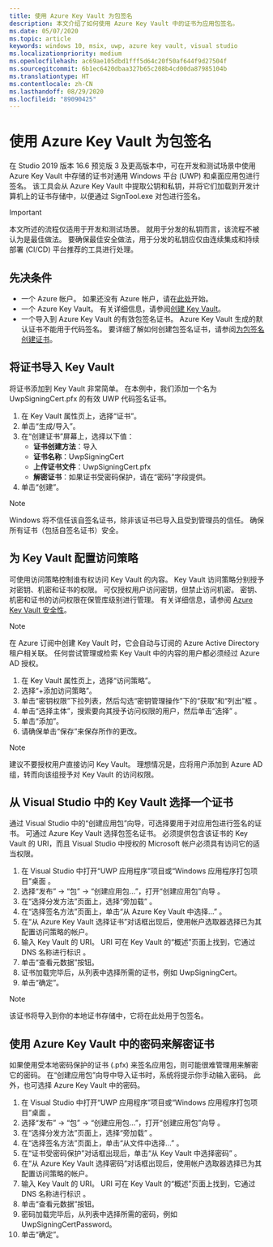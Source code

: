 ```yaml
---
title: 使用 Azure Key Vault 为包签名
description: 本文介绍了如何使用 Azure Key Vault 中的证书为应用包签名。
ms.date: 05/07/2020
ms.topic: article
keywords: windows 10, msix, uwp, azure key vault, visual studio
ms.localizationpriority: medium
ms.openlocfilehash: ac69ae105dbd1fff5d64c20f50af644f9d27504f
ms.sourcegitcommit: 6b1ec6420dbaa327b65c208b4cd00da87985104b
ms.translationtype: HT
ms.contentlocale: zh-CN
ms.lasthandoff: 08/29/2020
ms.locfileid: "89090425"
---
```

# <a name="sign-packages-with-azure-key-vault"></a>使用 Azure Key Vault 为包签名

在 Studio 2019 版本 16.6 预览版 3 及更高版本中，可在开发和测试场景中使用 Azure Key Vault 中存储的证书对通用 Windows 平台 (UWP) 和桌面应用包进行签名。 该工具会从 Azure Key Vault 中提取公钥和私钥，并将它们加载到开发计算机上的证书存储中，以便通过 SignTool.exe 对包进行签名。

> [!IMPORTANT]
> 本文所述的流程仅适用于开发和测试场景。 就用于分发的私钥而言，该流程不被认为是最佳做法。 要确保最佳安全做法，用于分发的私钥应仅由连续集成和持续部署 (CI/CD) 平台推荐的工具进行处理。

## <a name="prerequisites"></a>先决条件

- 一个 Azure 帐户。 如果还没有 Azure 帐户，请在[此处](https://azure.microsoft.com/free/)开始。
- 一个 Azure Key Vault。 有关详细信息，请参阅[创建 Key Vault](/azure/key-vault/secrets/quick-create-portal#create-a-vault)。
- 一个导入到 Azure Key Vault 的有效包签名证书。 Azure Key Vault 生成的默认证书不能用于代码签名。 要详细了解如何创建包签名证书，请参阅[为包签名创建证书](../package/create-certificate-package-signing.md)。

## <a name="import-a-certificate-to-your-key-vault"></a>将证书导入 Key Vault

将证书添加到 Key Vault 非常简单。 在本例中，我们添加一个名为 UwpSigningCert.pfx 的有效 UWP 代码签名证书。

1. 在 Key Vault 属性页上，选择“证书”。
2. 单击“生成/导入”。
3. 在“创建证书”屏幕上，选择以下值：
    - **证书创建方法**：导入
    - **证书名称**：UwpSigningCert
    - **上传证书文件**：UwpSigningCert.pfx
    - **解密证书**：如果证书受密码保护，请在“密码”字段提供。
4. 单击“创建”。

> [!NOTE]
> Windows 将不信任该自签名证书，除非该证书已导入且受到管理员的信任。 确保所有证书（包括自签名证书）安全。

## <a name="configure-the-access-policies-for-your-key-vault"></a>为 Key Vault 配置访问策略

可使用访问策略控制谁有权访问 Key Vault 的内容。 Key Vault 访问策略分别授予对密钥、机密和证书的权限。 可仅授权用户访问密钥，但禁止访问机密。 密钥、机密和证书的访问权限在保管库级别进行管理。 有关详细信息，请参阅 [Azure Key Vault 安全性](/azure/key-vault/general/overview-security#identity-and-access-management)。

> [!NOTE]
> 在 Azure 订阅中创建 Key Vault 时，它会自动与订阅的 Azure Active Directory 租户相关联。 任何尝试管理或检索 Key Vault 中的内容的用户都必须经过 Azure AD 授权。

1. 在 Key Vault 属性页上，选择“访问策略”。
2. 选择“+添加访问策略”。
3. 单击“密钥权限”下拉列表，然后勾选“密钥管理操作”下的“获取”和“列出”框   。
4. 单击“选择主体”，搜索要向其授予访问权限的用户，然后单击“选择” 。
5. 单击“添加”。
6. 请确保单击“保存”来保存所作的更改。

> [!NOTE]
> 建议不要授权用户直接访问 Key Vault。 理想情况是，应将用户添加到 Azure AD 组，转而向该组授予对 Key Vault 的访问权限。

## <a name="select-a-certificate-from-your-key-vault-in-visual-studio"></a>从 Visual Studio 中的 Key Vault 选择一个证书

通过 Visual Studio 中的“创建应用包”向导，可选择要用于对应用包进行签名的证书。 可通过 Azure Key Vault 选择包签名证书。 必须提供包含该证书的 Key Vault 的 URI，而且 Visual Studio 中授权的 Microsoft 帐户必须具有访问它的适当权限。

1. 在 Visual Studio 中打开“UWP 应用程序”项目或“Windows 应用程序打包项目”桌面 。
2. 选择“发布” -> “包” -> “创建应用包…”，打开“创建应用包”向导   。
3. 在“选择分发方法”页面上，选择“旁加载” 。
4. 在“选择签名方法”页面上，单击“从 Azure Key Vault 中选择…” 。
5. 在“从 Azure Key Vault 选择证书”对话框出现后，使用帐户选取器选择已为其配置访问策略的帐户。
6. 输入 Key Vault 的 URI。 URI 可在 Key Vault 的“概述”页面上找到，它通过 DNS 名称进行标识 。
7. 单击“查看元数据”按钮。
8. 证书加载完毕后，从列表中选择所需的证书，例如 UwpSigningCert。
9. 单击“确定”。

> [!NOTE]
> 该证书将导入到你的本地证书存储中，它将在此处用于包签名。

## <a name="decrypt-your-certificate-with-a-password-from-azure-key-vault"></a>使用 Azure Key Vault 中的密码来解密证书

如果使用受本地密码保护的证书 (.pfx) 来签名应用包，则可能很难管理用来解密它的密码。 在“创建应用包”向导中导入证书时，系统将提示你手动输入密码。 此外，也可选择 Azure Key Vault 中的密码。

1. 在 Visual Studio 中打开“UWP 应用程序”项目或“Windows 应用程序打包项目”桌面 。
2. 选择“发布” -> “包” -> “创建应用包…”，打开“创建应用包”向导   。
3. 在“选择分发方法”页面上，选择“旁加载” 。
4. 在“选择签名方法”页面上，单击“从文件中选择…” 。
5. 在“证书受密码保护”对话框出现后，单击“从 Key Vault 中选择密码” 。
6. 在“从 Azure Key Vault 选择密码”对话框出现后，使用帐户选取器选择已为其配置访问策略的帐户。
7. 输入 Key Vault 的 URI。 URI 可在 Key Vault 的“概述”页面上找到，它通过 DNS 名称进行标识 。
8. 单击“查看元数据”按钮。
9. 密码加载完毕后，从列表中选择所需的密码，例如 UwpSigningCertPassword。
10. 单击“确定”。
